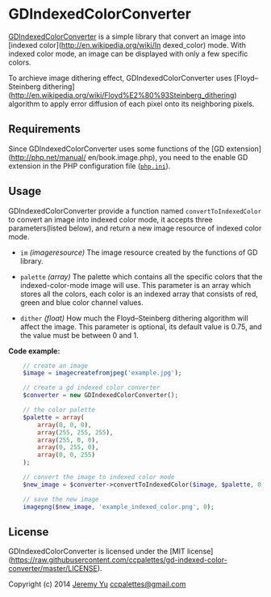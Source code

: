 GDIndexedColorConverter
=======================

[GDIndexedColorConverter](https://github.com/ccpalettes/gd-indexed-color-converter) is a
simple library that convert an image into [indexed color](http://en.wikipedia.org/wiki/In
dexed_color) mode. With indexed color mode, an image can be displayed with only a few
specific colors.

To archieve image dithering effect, GDIndexedColorConverter uses [Floyd–Steinberg dithering]
(http://en.wikipedia.org/wiki/Floyd%E2%80%93Steinberg_dithering) algorithm to apply error
diffusion of each pixel onto its neighboring pixels.

Requirements
------------

Since GDIndexedColorConverter uses some functions of the [GD extension](http://php.net/manual/
en/book.image.php), you need to the enable GD extension in the PHP configuration file
([`php.ini`](http://php.net/manual/en/ini.php)).

Usage
-----

GDIndexedColorConverter provide a function named `convertToIndexedColor` to convert an image
into indexed color mode, it accepts three parameters(listed below), and return a new image
resource of indexed color mode.

- `im` *(imageresource)* The image resource created by the functions of GD library.

- `palette` *(array)* The palette which contains all the specific colors that the indexed-color-mode
image will use. This parameter is an array which stores all the colors, each color is an
indexed array that consists of red, green and blue color channel values.

- `dither` *(float)* How much the Floyd–Steinberg dithering algorithm will affect the
image. This parameter is optional, its default value is 0.75, and the value must be between
0 and 1.

**Code example:**

```php
	// create an image
	$image = imagecreatefromjpeg('example.jpg');

	// create a gd indexed color converter
	$converter = new GDIndexedColorConverter();

	// the color palette
	$palette = array(
		array(0, 0, 0),
		array(255, 255, 255),
		array(255, 0, 0),
		array(0, 255, 0),
		array(0, 0, 255)
	);

	// convert the image to indexed color mode
	$new_image = $converter->convertToIndexedColor($image, $palette, 0.8);

	// save the new image
	imagepng($new_image, 'example_indexed_color.png', 0);
```

License
-------
GDIndexedColorConverter is licensed under the [MIT license]
(https://raw.githubusercontent.com/ccpalettes/gd-indexed-color-converter/master/LICENSE).

Copyright (c) 2014 [Jeremy Yu](https://github.com/ccpalettes) <ccpalettes@gmail.com>


